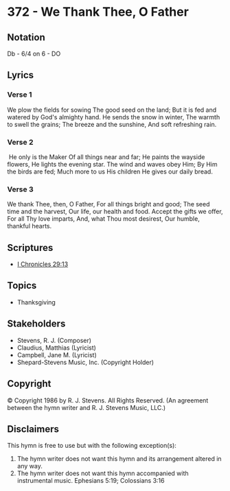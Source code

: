 # 372 - We Thank Thee, O Father

## Notation

Db - 6/4 on 6 - DO

## Lyrics

### Verse 1

We plow the fields for sowing The good seed on the land; But it is fed and watered by God's almighty hand. He sends the snow in winter, The  warmth to swell the grains; The breeze  and the sunshine, And soft refreshing rain. 

### Verse 2

 He only is the Maker Of all things near and far; He paints the wayside flowers, He lights the evening star. The wind and waves obey Him; By Him the birds are fed; Much more to us His children He gives our daily bread. 

### Verse 3

 We thank Thee, then, O Father, For all things bright and good; The seed time and the harvest, Our life, our health and food. Accept the gifts we offer, For all Thy love imparts, And, what Thou most desirest, Our humble, thankful hearts. 


## Scriptures

- [I Chronicles 29:13](https://www.biblegateway.com/passage/?search=I%20Chronicles%2029%3A13)

## Topics

- Thanksgiving

## Stakeholders

- Stevens, R. J. (Composer)
- Claudius, Matthias (Lyricist)
- Campbell, Jane M. (Lyricist)
- Shepard-Stevens Music, Inc. (Copyright Holder)

## Copyright

© Copyright 1986 by R. J. Stevens. All Rights Reserved.
(An agreement between the hymn writer and R. J. Stevens Music, LLC.)

## Disclaimers

This hymn is free to use but with the following exception(s):
1. The hymn writer does not want this hymn and its arrangement altered in any way.
2. The hymn writer does not want this hymn accompanied with instrumental music.
Ephesians 5:19; Colossians 3:16

